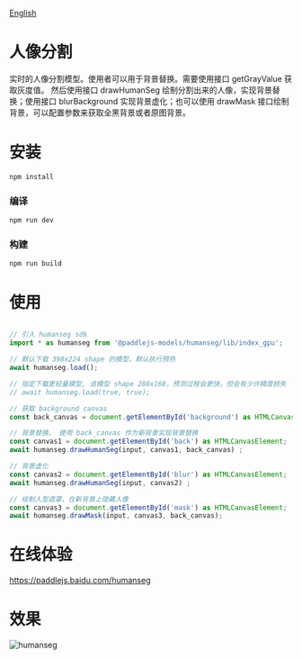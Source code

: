 [English](./README.md)

# 人像分割

实时的人像分割模型。使用者可以用于背景替换。需要使用接口 getGrayValue 获取灰度值。
然后使用接口 drawHumanSeg 绘制分割出来的人像，实现背景替换；使用接口 blurBackground 实现背景虚化；也可以使用 drawMask 接口绘制背景，可以配置参数来获取全黑背景或者原图背景。

# 安装
```
npm install
```

### 编译
```
npm run dev
```

### 构建
```
npm run build
```

# 使用

```js

// 引入 humanseg sdk
import * as humanseg from '@paddlejs-models/humanseg/lib/index_gpu';

// 默认下载 398x224 shape 的模型，默认执行预热
await humanseg.load();

// 指定下载更轻量模型, 该模型 shape 288x160，预测过程会更快，但会有少许精度损失
// await humanseg.load(true, true);

// 获取 background canvas
const back_canvas = document.getElementById('background') as HTMLCanvasElement;

// 背景替换， 使用 back_canvas 作为新背景实现背景替换
const canvas1 = document.getElementById('back') as HTMLCanvasElement;
await humanseg.drawHumanSeg(input, canvas1, back_canvas) ;

// 背景虚化
const canvas2 = document.getElementById('blur') as HTMLCanvasElement;
await humanseg.drawHumanSeg(input, canvas2) ;

// 绘制人型遮罩，在新背景上隐藏人像
const canvas3 = document.getElementById('mask') as HTMLCanvasElement;
await humanseg.drawMask(input, canvas3, back_canvas);

```

# 在线体验

https://paddlejs.baidu.com/humanseg

# 效果
<img alt="humanseg" src="https://user-images.githubusercontent.com/43414102/156384741-83f42d25-7062-49e1-9106-677bbbefbcfb.jpg">



